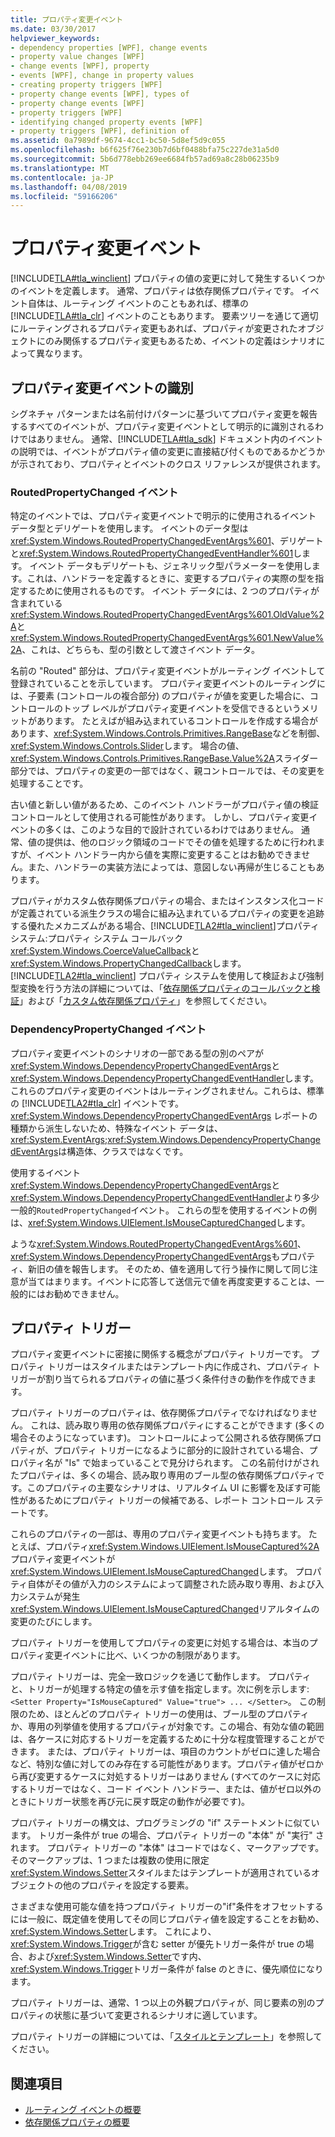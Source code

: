 ```yaml
---
title: プロパティ変更イベント
ms.date: 03/30/2017
helpviewer_keywords:
- dependency properties [WPF], change events
- property value changes [WPF]
- change events [WPF], property
- events [WPF], change in property values
- creating property triggers [WPF]
- property change events [WPF], types of
- property change events [WPF]
- property triggers [WPF]
- identifying changed property events [WPF]
- property triggers [WPF], definition of
ms.assetid: 0a7989df-9674-4cc1-bc50-5d8ef5d9c055
ms.openlocfilehash: b6f625f76e230b7d6bf0488bfa75c227de31a5d0
ms.sourcegitcommit: 5b6d778ebb269ee6684fb57ad69a8c28b06235b9
ms.translationtype: MT
ms.contentlocale: ja-JP
ms.lasthandoff: 04/08/2019
ms.locfileid: "59166206"
---
```

# <a name="property-change-events"></a>プロパティ変更イベント
[!INCLUDE[TLA#tla_winclient](../../../../includes/tlasharptla-winclient-md.md)] プロパティの値の変更に対して発生するいくつかのイベントを定義します。 通常、プロパティは依存関係プロパティです。 イベント自体は、ルーティング イベントのこともあれば、標準の [!INCLUDE[TLA#tla_clr](../../../../includes/tlasharptla-clr-md.md)] イベントのこともあります。 要素ツリーを通じて適切にルーティングされるプロパティ変更もあれば、プロパティが変更されたオブジェクトにのみ関係するプロパティ変更もあるため、イベントの定義はシナリオによって異なります。  
  
## <a name="identifying-a-property-change-event"></a>プロパティ変更イベントの識別  
 シグネチャ パターンまたは名前付けパターンに基づいてプロパティ変更を報告するすべてのイベントが、プロパティ変更イベントとして明示的に識別されるわけではありません。 通常、[!INCLUDE[TLA#tla_sdk](../../../../includes/tlasharptla-sdk-md.md)] ドキュメント内のイベントの説明では、イベントがプロパティ値の変更に直接結び付くものであるかどうかが示されており、プロパティとイベントのクロス リファレンスが提供されます。  
  
### <a name="routedpropertychanged-events"></a>RoutedPropertyChanged イベント  
 特定のイベントでは、プロパティ変更イベントで明示的に使用されるイベント データ型とデリゲートを使用します。 イベントのデータ型は<xref:System.Windows.RoutedPropertyChangedEventArgs%601>、デリゲートと<xref:System.Windows.RoutedPropertyChangedEventHandler%601>します。 イベント データもデリゲートも、ジェネリック型パラメーターを使用します。これは、ハンドラーを定義するときに、変更するプロパティの実際の型を指定するために使用されるものです。 イベント データには、2 つのプロパティが含まれている<xref:System.Windows.RoutedPropertyChangedEventArgs%601.OldValue%2A>と<xref:System.Windows.RoutedPropertyChangedEventArgs%601.NewValue%2A>、これは、どちらも、型の引数として渡さイベント データ。  
  
 名前の "Routed" 部分は、プロパティ変更イベントがルーティング イベントして登録されていることを示しています。 プロパティ変更イベントのルーティングには、子要素 (コントロールの複合部分) のプロパティが値を変更した場合に、コントロールのトップ レベルがプロパティ変更イベントを受信できるというメリットがあります。 たとえばが組み込まれているコントロールを作成する場合があります、<xref:System.Windows.Controls.Primitives.RangeBase>などを制御、<xref:System.Windows.Controls.Slider>します。 場合の値、<xref:System.Windows.Controls.Primitives.RangeBase.Value%2A>スライダー部分では、プロパティの変更の一部ではなく、親コントロールでは、その変更を処理することです。  
  
 古い値と新しい値があるため、このイベント ハンドラーがプロパティ値の検証コントロールとして使用される可能性があります。 しかし、プロパティ変更イベントの多くは、このような目的で設計されているわけではありません。 通常、値の提供は、他のロジック領域のコードでその値を処理するために行われますが、イベント ハンドラー内から値を実際に変更することはお勧めできません。また、ハンドラーの実装方法によっては、意図しない再帰が生じることもあります。  
  
 プロパティがカスタム依存関係プロパティの場合、またはインスタンス化コードが定義されている派生クラスの場合に組み込まれているプロパティの変更を追跡する優れたメカニズムがある場合、[!INCLUDE[TLA2#tla_winclient](../../../../includes/tla2sharptla-winclient-md.md)]プロパティ システム:プロパティ システム コールバック<xref:System.Windows.CoerceValueCallback>と<xref:System.Windows.PropertyChangedCallback>します。 [!INCLUDE[TLA2#tla_winclient](../../../../includes/tla2sharptla-winclient-md.md)] プロパティ システムを使用して検証および強制型変換を行う方法の詳細については、「[依存関係プロパティのコールバックと検証](dependency-property-callbacks-and-validation.md)」および「[カスタム依存関係プロパティ](custom-dependency-properties.md)」を参照してください。  
  
### <a name="dependencypropertychanged-events"></a>DependencyPropertyChanged イベント  
 プロパティ変更イベントのシナリオの一部である型の別のペアが<xref:System.Windows.DependencyPropertyChangedEventArgs>と<xref:System.Windows.DependencyPropertyChangedEventHandler>します。 これらのプロパティ変更のイベントはルーティングされません。これらは、標準の [!INCLUDE[TLA2#tla_clr](../../../../includes/tla2sharptla-clr-md.md)] イベントです。 <xref:System.Windows.DependencyPropertyChangedEventArgs> レポートの種類から派生しないため、特殊なイベント データは、 <xref:System.EventArgs>;<xref:System.Windows.DependencyPropertyChangedEventArgs>は構造体、クラスではなくです。  
  
 使用するイベント<xref:System.Windows.DependencyPropertyChangedEventArgs>と<xref:System.Windows.DependencyPropertyChangedEventHandler>より多少一般的`RoutedPropertyChanged`イベント。 これらの型を使用するイベントの例は、<xref:System.Windows.UIElement.IsMouseCapturedChanged>します。  
  
 ような<xref:System.Windows.RoutedPropertyChangedEventArgs%601>、<xref:System.Windows.DependencyPropertyChangedEventArgs>もプロパティ、新旧の値を報告します。 そのため、値を適用して行う操作に関して同じ注意が当てはまります。イベントに応答して送信元で値を再度変更することは、一般的にはお勧めできません。  
  
## <a name="property-triggers"></a>プロパティ トリガー  
 プロパティ変更イベントに密接に関係する概念がプロパティ トリガーです。 プロパティ トリガーはスタイルまたはテンプレート内に作成され、プロパティ トリガーが割り当てられるプロパティの値に基づく条件付きの動作を作成できます。  
  
 プロパティ トリガーのプロパティは、依存関係プロパティでなければなりません。 これは、読み取り専用の依存関係プロパティにすることができます (多くの場合そのようになっています)。 コントロールによって公開される依存関係プロパティが、プロパティ トリガーになるように部分的に設計されている場合、プロパティ名が "Is" で始まっていることで見分けられます。 この名前付けがされたプロパティは、多くの場合、読み取り専用のブール型の依存関係プロパティです。このプロパティの主要なシナリオは、リアルタイム UI に影響を及ぼす可能性があるためにプロパティ トリガーの候補である、レポート コントロール ステートです。  
  
 これらのプロパティの一部は、専用のプロパティ変更イベントも持ちます。 たとえば、プロパティ<xref:System.Windows.UIElement.IsMouseCaptured%2A>プロパティ変更イベントが<xref:System.Windows.UIElement.IsMouseCapturedChanged>します。 プロパティ自体がその値が入力のシステムによって調整された読み取り専用、および入力システムが発生<xref:System.Windows.UIElement.IsMouseCapturedChanged>リアルタイムの変更のたびにします。  
  
 プロパティ トリガーを使用してプロパティの変更に対処する場合は、本当のプロパティ変更イベントに比べ、いくつかの制限があります。  
  
 プロパティ トリガーは、完全一致ロジックを通じて動作します。 プロパティと、トリガーが処理する特定の値を示す値を指定します。次に例を示します: `<Setter Property="IsMouseCaptured" Value="true"> ... </Setter>`。 この制限のため、ほとんどのプロパティ トリガーの使用は、ブール型のプロパティか、専用の列挙値を使用するプロパティが対象です。この場合、有効な値の範囲は、各ケースに対応するトリガーを定義するために十分な程度管理することができます。 または、プロパティ トリガーは、項目のカウントがゼロに達した場合など、特別な値に対してのみ存在する可能性があります。プロパティ値がゼロから再び変更するケースに対処するトリガーはありません (すべてのケースに対応するトリガーではなく、コード イベント ハンドラー、または、値がゼロ以外のときにトリガー状態を再び元に戻す既定の動作が必要です)。  
  
 プロパティ トリガーの構文は、プログラミングの "if" ステートメントに似ています。 トリガー条件が true の場合、プロパティ トリガーの "本体" が "実行" されます。 プロパティ トリガーの "本体" はコードではなく、マークアップです。 そのマークアップは、1 つまたは複数の使用に限定<xref:System.Windows.Setter>スタイルまたはテンプレートが適用されているオブジェクトの他のプロパティを設定する要素。  
  
 さまざまな使用可能な値を持つプロパティ トリガーの"if"条件をオフセットするには一般に、既定値を使用してその同じプロパティ値を設定することをお勧め、<xref:System.Windows.Setter>します。 これにより、<xref:System.Windows.Trigger>が含む setter が優先トリガー条件が true の場合、および<xref:System.Windows.Setter>です内、<xref:System.Windows.Trigger>トリガー条件が false のときに、優先順位になります。  
  
 プロパティ トリガーは、通常、1 つ以上の外観プロパティが、同じ要素の別のプロパティの状態に基づいて変更されるシナリオに適しています。  
  
 プロパティ トリガーの詳細については、「[スタイルとテンプレート](../controls/styling-and-templating.md)」を参照してください。  
  
## <a name="see-also"></a>関連項目

- [ルーティング イベントの概要](routed-events-overview.md)
- [依存関係プロパティの概要](dependency-properties-overview.md)
